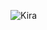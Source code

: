 ![Kira](https://encrypted-tbn0.gstatic.com/images?q=tbn:ANd9GcQtUq4gLLm2DkNemx68Qrg4BpQOFya8vnm0Mw&usqp=CAU)
